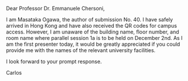 Dear Professor Dr. Emmanuele Chersoni,

I am Masataka Ogawa, the author of submission No. 40. I have safely arrived in Hong Kong and have also received the QR codes for campus access. However, I am unaware of the building name, floor number, and room name where parallel session 1a is to be held on December 2nd. As I am the first presenter today, it would be greatly appreciated if you could provide me with the names of the relevant university facilities.

I look forward to your prompt response.

Carlos